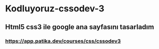 # Kodluyoruz-cssodev-3
## Html5 css3 ile google ana sayfasını tasarladım
### https://app.patika.dev/courses/css/cssodev3
